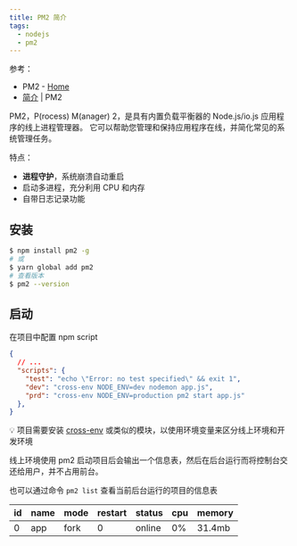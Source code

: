 ```yaml
---
title: PM2 简介
tags:
  - nodejs
  - pm2
---
```


参考：
* PM2 - [Home](https://pm2.keymetrics.io/)
* [简介](https://wohugb.gitbooks.io/pm2/content/index.html) | PM2

PM2，P(rocess) M(anager) 2，是具有内置负载平衡器的 Node.js/io.js 应用程序的线上进程管理器。
它可以帮助您管理和保持应用程序在线，并简化常见的系统管理任务。

特点：

* **进程守护**，系统崩溃自动重启
* 启动多进程，充分利用 CPU 和内存
* 自带日志记录功能


## 安装
```bash
$ npm install pm2 -g
# 或
$ yarn global add pm2
# 查看版本
$ pm2 --version
```

## 启动
在项目中配置 npm script

```json
{
  // ...
  "scripts": {
    "test": "echo \"Error: no test specified\" && exit 1",
    "dev": "cross-env NODE_ENV=dev nodemon app.js",
    "prd": "cross-env NODE_ENV=production pm2 start app.js"
  },
}
```

:bulb: 项目需要安装 [cross-env](https://www.npmjs.com/package/cross-env) 或类似的模块，以使用环境变量来区分线上环境和开发环境

线上环境使用 pm2 启动项目后会输出一个信息表，然后在后台运行而将控制台交还给用户，并不占用前台。

也可以通过命令 `pm2 list` 查看当前后台运行的项目的信息表

| id | name | mode |  restart | status | cpu | memory |
| --- | -------- | ------ | --------- | --------- | ----- | ------------ |
| 0  | app    | fork    | 0         | online | 0%  | 31.4mb  |

